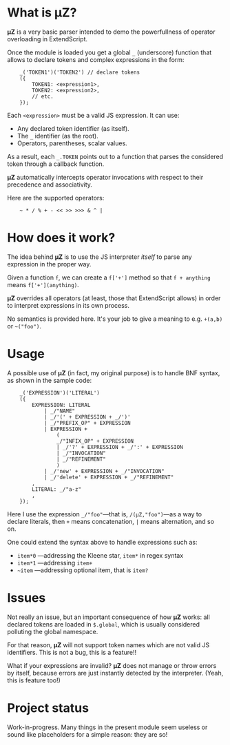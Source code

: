 What is µZ?
======

**µZ** is a very basic parser intended to demo the powerfullness of operator overloading in ExtendScript.

Once the module is loaded you get a global `_` (underscore) function that allows to declare tokens and complex expressions in the form:

		_('TOKEN1')('TOKEN2') // declare tokens
		({
		    TOKEN1: <expression1>,
		    TOKEN2: <expression2>,
		    // etc.
		});

Each `<expression>` must be a valid JS expression. It can use:

+ Any declared token identifier (as itself).
+ The `_` identifier (as the root).
+ Operators, parentheses, scalar values.

As a result, each `_.TOKEN` points out to a function that parses the considered token through a callback function.

**µZ** automatically intercepts operator invocations with respect to their precedence and associativity.

Here are the supported operators:

		~ * / % + - << >> >>> & ^ |

How does it work?
======

The idea behind **µZ** is to use the JS interpreter *itself* to parse any expression in the proper way.

Given a function `f`, we can create a `f['+']` method so that `f + anything` means `f['+'](anything)`.

**µZ** overrides all operators (at least, those that ExtendScript allows) in order to interpret expressions in its own process.

No semantics is provided here. It's your job to give a meaning to e.g. `+(a,b)` or `~("foo")`.

Usage
======

A possible use of **µZ** (in fact, my original purpose) is to handle BNF syntax, as shown in the sample code:

		_('EXPRESSION')('LITERAL')
		({
			EXPRESSION: LITERAL
		  		| _/"NAME"
		  		| _/'(' + EXPRESSION + _/')'
		  		| _/"PREFIX_OP" + EXPRESSION
		  		| EXPRESSION +
		  			(
		  	  		_/"INFIX_OP" + EXPRESSION
		  			| _/'?' + EXPRESSION + _/':' + EXPRESSION
		  			| _/"INVOCATION"
		  			| _/"REFINEMENT"
		  			)
		  		| _/'new' + EXPRESSION + _/"INVOCATION"
		  		| _/'delete' + EXPRESSION + _/"REFINEMENT"
			,
			LITERAL: _/"a-z"
			,
		});

Here I use the expression `_/"foo"`—that is, `/(µZ,"foo")`—as a way to declare literals, then `+` means concatenation, `|` means alternation, and so on.

One could extend the syntax above to handle expressions such as:

+ `item*0` —addressing the Kleene star, `item*` in regex syntax
+ `item*1` —addressing `item+`
+ `~item`  —addressing optional item, that is `item?`

Issues
=====

Not really an issue, but an important consequence of how **µZ** works: all declared tokens are loaded in `$.global`, which is usually considered polluting the global namespace.

For that reason, **µZ** will not support token names which are not valid JS identifiers. This is not a bug, this is a feature!!

What if your expressions are invalid? **µZ** does not manage or throw errors by itself, because errors are just instantly detected by the interpreter. (Yeah, this is feature too!)

Project status
=====

Work-in-progress. Many things in the present module seem useless or sound like placeholders for a simple reason: they are so!
